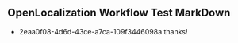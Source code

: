 ## OpenLocalization Workflow Test MarkDown
* 2eaa0f08-4d6d-43ce-a7ca-109f3446098a thanks!

<!--HONumber=Jul16_HO3-->


